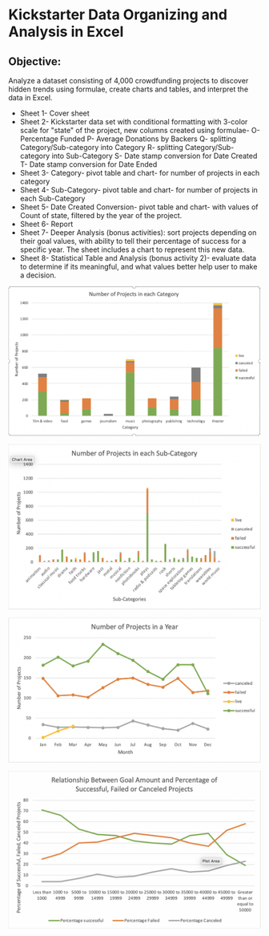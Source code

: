 # Kickstarter Data Organizing and Analysis in Excel

## Objective: 
Analyze a dataset consisting of 4,000 crowdfunding projects to discover hidden trends using formulae, create charts and tables, and interpret the data in Excel.
  
* Sheet 1- Cover sheet
* Sheet 2- Kickstarter data set with conditional formatting with 3-color scale for "state" of the project, new columns created using formulae- 
    O- Percentage Funded
    P- Average Donations by Backers
    Q- splitting Category/Sub-category into Category
    R- splitting Category/Sub-category into Sub-Category
    S- Date stamp conversion for Date Created
    T- Date stamp conversion for Date Ended
* Sheet 3- Category- pivot table and chart- for number of projects in each category
* Sheet 4- Sub-Category- pivot table and chart- for number of projects in each Sub-Category
* Sheet 5- Date Created Conversion- pivot table and chart- with values of Count of state, filtered by the year of the project.
* Sheet 6- Report
* Sheet 7- Deeper Analysis (bonus activities): sort projects depending on their goal values, with ability to tell their percentage of success for a specific year. The sheet includes a chart to represent this new data.
* Sheet 8- Statistical Table and Analysis (bonus activity 2)- evaluate data to determine if its meaningful, and what values better help user to make a decision.

![](https://github.com/poonam-ux/Excel-kickstarter_data_organization_analysis/blob/main/visualizations/Excel_kickstarter_viz1.png)

![](https://github.com/poonam-ux/Excel-kickstarter_data_organization_analysis/blob/main/visualizations/Excel_kickstarter_viz2.png)

![](https://github.com/poonam-ux/Excel-kickstarter_data_organization_analysis/blob/main/visualizations/Excel_kickstarter_viz3.png)

![](https://github.com/poonam-ux/Excel-kickstarter_data_organization_analysis/blob/main/visualizations/Excel_kickstarter_viz4.png)
